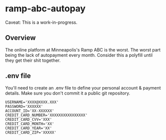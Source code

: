 # ramp-abc-autopay

Caveat: This is a work-in-progress.

## Overview
The online platform at Minneapolis's Ramp ABC is the worst.  The worst part being the lack of autopayment every month. Consider this a polyfill until they get their shit together.

## .env file
You'll need to create an .env file to define your personal account & payment details.  Make sure you don't commit it a public git repository.

```
USERNAME='XXXX@XXXX.XXX'
PASSWORD='XXXXXX'
ACCOUNT_ID='XX-XXXXXX'
CREDIT_CARD_NUMBER='XXXXXXXXXXXXXXXX'
CREDIT_CARD_CVV='XXX'
CREDIT_CARD_MONTH='XX'
CREDIT_CARD_YEAR='XX'
CREDIT_CARD_ZIP='XXXXX'
```
